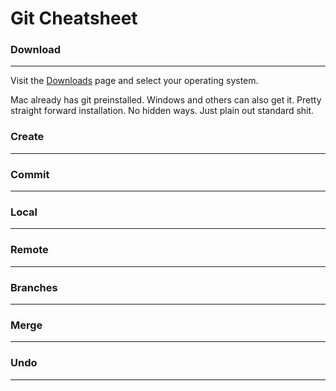 # Git Cheatsheet

### Download
---
Visit the [Downloads](https://git-scm.com/downloads) page and select your operating system. 

Mac already has git preinstalled. Windows and others can also get it. Pretty straight forward installation. No hidden ways. Just plain out standard shit. 


### Create
---


### Commit
---



### Local 
---


### Remote
---


### Branches
---



### Merge
---


### Undo
---


